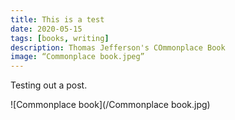 ```yaml
---
title: This is a test
date: 2020-05-15
tags: [books, writing]
description: Thomas Jefferson's COmmonplace Book
image: “Commonplace book.jpeg”
---
```


Testing out a post.


![Commonplace book](/Commonplace book.jpg)
